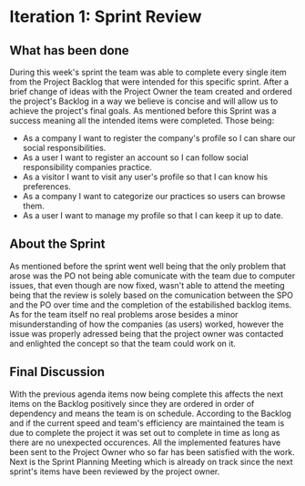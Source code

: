 # Iteration 1: Sprint Review

## What has been done

During this week's sprint the team was able to complete every single item from the Project Backlog that were intended for this specific sprint. After a brief change of ideas with the Project Owner the team created and ordered the project's Backlog in a way we believe is concise and will allow us to achieve the project's final goals. 
As mentioned before this Sprint was a success meaning all the intended items were completed. Those being:

* As a company I want to register the company's profile so I can share our social responsibilities.
* As a user I want to register an account so I can follow social responsibility companies practice. 
* As a visitor I want to visit any user's profile so that I can know his preferences.
* As a company I want to categorize our practices so users can browse them.
* As a user I want to manage my profile so that I can keep it up to date.

## About the Sprint

As mentioned before the sprint went well being that the only problem that arose was the PO not being able comunicate with the team due to computer issues, that even though are now fixed, wasn't able to attend the meeting being that the review is solely based on the comunication between the SPO and the PO over time and the completion of the estabilished backlog items. As for the team itself no real problems arose besides a minor misunderstanding of how the companies (as users) worked, however the issue was properly adressed being that the project owner was contacted and enlighted the concept so that the team could work on it.

## Final Discussion

With the previous agenda items now being complete this affects the next items on the Backlog positively since they are ordered in order of dependency and means the team is on schedule. According to the Backlog and if the current speed and team's efficiency are maintained the team is due to complete the project it was set out to complete in time as long as there are no unexpected occurences. All the implemented features have been sent to the Project Owner who so far has been satisfied with the work. 
Next is the Sprint Planning Meeting which is already on track since the next sprint's items have been reviewed by the project owner.
